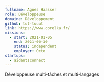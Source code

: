 ```yaml
---
fullname: Agnès Haasser
role: Développeuse
domaine: Développement
github: tut-tuuut
link: https://www.corelka.fr/
missions:
  - start: 2021-01-05
    end: 2021-06-30
    status: independent
    employer: Octo
startups:
  - aidantsconnect
---
```


Développeuse multi-tâches et multi-langages

